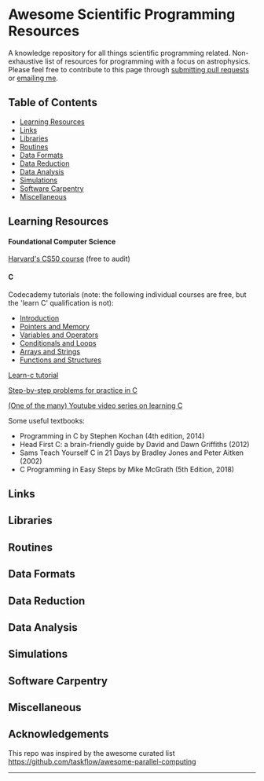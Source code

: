 # Awesome Scientific Programming Resources
A knowledge repository for all things scientific programming related. Non-exhaustive list of resources for programming with a focus on astrophysics.
Please feel free to contribute to this page through [submitting pull requests][GitHub pull requests] or 
[emailing me][email me].

## Table of Contents

 - [Learning Resources](#learning-resources)
 - [Links](#links)
 - [Libraries](#libraries)
 - [Routines](#routines)
 - [Data Formats](#data-formats)
 - [Data Reduction](#data-reduction)
 - [Data Analysis](#data-analysis)
 - [Simulations](#simulations)
 - [Software Carpentry](#software-carpentry)
 - [Miscellaneous](#miscellaneous)

## Learning Resources

#### Foundational Computer Science
[Harvard's CS50 course](https://pll.harvard.edu/course/cs50-introduction-computer-science) (free to audit)

#### C
Codecademy tutorials (note: the following individual courses are free, but the 'learn C' qualification is not):
 - [Introduction](https://www.codecademy.com/learn/learn-c-introduction)
 - [Pointers and Memory](https://www.codecademy.com/learn/learn-c-pointers-and-memory)
 - [Variables and Operators](https://www.codecademy.com/learn/learn-c-variables-and-operators)
 - [Conditionals and Loops](https://www.codecademy.com/learn/learn-c-conditionals-and-loops)
 - [Arrays and Strings](https://www.codecademy.com/learn/learn-c-arrays-and-strings)
 - [Functions and Structures](https://www.codecademy.com/learn/learn-c-functions-and-structures)

[Learn-c tutorial](https://learn-c.org)

[Step-by-step problems for practice in C](https://www.codestepbystep.com/problem/list/c)

[(One of the many) Youtube video series on learning C](https://www.youtube.com/playlist?list=PLA1FTfKBAEX4hblYoH6mnq0zsie2w6Wif)

Some useful textbooks: 
 - Programming in C by Stephen Kochan (4th edition, 2014)
 - Head First C: a brain-friendly guide by David and Dawn Griffiths (2012)
 - Sams Teach Yourself C in 21 Days by Bradley Jones and Peter Aitken (2002)
 - C Programming in Easy Steps by Mike McGrath (5th Edition, 2018)


## Links

## Libraries

## Routines

## Data Formats

## Data Reduction

## Data Analysis

## Simulations

## Software Carpentry

## Miscellaneous


## Acknowledgements

This repo was inspired by the awesome curated list https://github.com/taskflow/awesome-parallel-computing
* * *

[GitHub pull requests]:  https://github.com/Zoe-F/awesome-programming-resources/pulls
[email me]:              mailto:zf28@st-andrews.ac.uk
